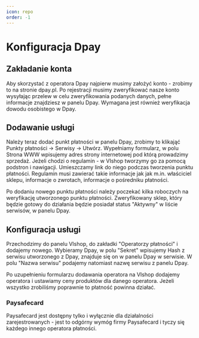 ```yaml
---
icon: repo
order: -1
---
```

# Konfiguracja Dpay
## Zakładanie konta
Aby skorzystać z operatora Dpay najpierw musimy założyć konto - zrobimy to na stronie dpay.pl. Po rejestracji musimy zweryfikować
nasze konto wysyłając przelew w celu zweryfikowania podanych danych, pełne informacje znajdziesz w panelu Dpay. Wymagana
jest również weryfikacja dowodu osobistego w Dpay.

## Dodawanie usługi
Należy teraz dodać punkt płatności w panelu Dpay, zrobimy to klikająć Punkty płatności -> Serwisy -> Utwórz. Wypełniamy
formularz, w polu Strona WWW wpisujemy adres strony internetowej pod którą prowadzimy sprzedaż. Jeżeli chodzi o regulamin - 
w VIshop tworzymy go za pomocą podstron i nawigacji. Umieszczamy link do niego podczas tworzenia punktu płatności. Regulamin
musi zawierać takie informacje jak jak m.in. właściciel sklepu, informacje o zwrotach, informacje o pośredniku płatności.

Po dodaniu nowego punktu płatności należy poczekać kilka roboczych na weryfikację utworzonego punktu płatności. Zweryfikowany sklep, 
który będzie gotowy do działania będzie posiadał status "Aktywny" w liście serwisów, w panelu Dpay.

## Konfiguracja usługi
Przechodzimy do panelu VIshop, do zakładki "Operatorzy płatności" i dodajemy nowego. Wybieramy Dpay, w polu "Sekret"
wpisujemy Hash z serwisu utworzonego z Dpay, znajduje się on w panelu Dpay w serwisie. W polu "Nazwa serwisu" podajemy 
natomiast nazwę serwisu z panelu Dpay.

Po uzupełnieniu formularzu dodawania operatora na VIshop dodajemy operatora i ustawiamy ceny produktów dla danego operatora.
Jeżeli wszystko zrobiliśmy poprawnie to płatność powinna działać.

### Paysafecard
Paysafecard jest dostępny tylko i wyłącznie dla działalności zarejestrowanych - jest to odgórny wymóg firmy Paysafecard i tyczy się
każdego innego operatora płatności.
